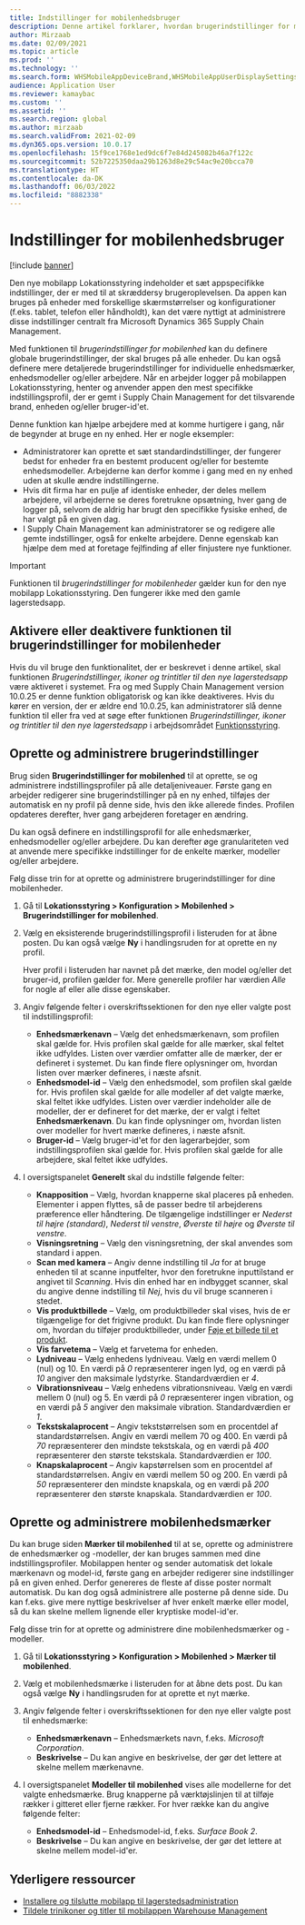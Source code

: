 ```yaml
---
title: Indstillinger for mobilenhedsbruger
description: Denne artikel forklarer, hvordan brugerindstillinger for mobilenheder administreres for lagerarbejdere.
author: Mirzaab
ms.date: 02/09/2021
ms.topic: article
ms.prod: ''
ms.technology: ''
ms.search.form: WHSMobileAppDeviceBrand,WHSMobileAppUserDisplaySettings
audience: Application User
ms.reviewer: kamaybac
ms.custom: ''
ms.assetid: ''
ms.search.region: global
ms.author: mirzaab
ms.search.validFrom: 2021-02-09
ms.dyn365.ops.version: 10.0.17
ms.openlocfilehash: 15f9ce1768e1ed9dc6f7e84d245082b46a7f122c
ms.sourcegitcommit: 52b7225350daa29b1263d8e29c54ac9e20bcca70
ms.translationtype: HT
ms.contentlocale: da-DK
ms.lasthandoff: 06/03/2022
ms.locfileid: "8882338"
---
```

# <a name="mobile-device-user-settings"></a>Indstillinger for mobilenhedsbruger

[!include [banner](../../includes/banner.md)]

Den nye mobilapp Lokationsstyring indeholder et sæt appspecifikke indstillinger, der er med til at skræddersy brugeroplevelsen. Da appen kan bruges på enheder med forskellige skærmstørrelser og konfigurationer (f.eks. tablet, telefon eller håndholdt), kan det være nyttigt at administrere disse indstillinger centralt fra Microsoft Dynamics 365 Supply Chain Management.

Med funktionen til *brugerindstillinger for mobilenhed* kan du definere globale brugerindstillinger, der skal bruges på alle enheder. Du kan også definere mere detaljerede brugerindstillinger for individuelle enhedsmærker, enhedsmodeller og/eller arbejdere. Når en arbejder logger på mobilappen Lokationsstyring, henter og anvender appen den mest specifikke indstillingsprofil, der er gemt i Supply Chain Management for det tilsvarende brand, enheden og/eller bruger-id'et.

Denne funktion kan hjælpe arbejdere med at komme hurtigere i gang, når de begynder at bruge en ny enhed. Her er nogle eksempler:

- Administratorer kan oprette et sæt standardindstillinger, der fungerer bedst for enheder fra en bestemt producent og/eller for bestemte enhedsmodeller. Arbejderne kan derfor komme i gang med en ny enhed uden at skulle ændre indstillingerne.
- Hvis dit firma har en pulje af identiske enheder, der deles mellem arbejdere, vil arbejderne se deres foretrukne opsætning, hver gang de logger på, selvom de aldrig har brugt den specifikke fysiske enhed, de har valgt på en given dag.
- I Supply Chain Management kan administratorer se og redigere alle gemte indstillinger, også for enkelte arbejdere. Denne egenskab kan hjælpe dem med at foretage fejlfinding af eller finjustere nye funktioner.

> [!IMPORTANT]
> Funktionen til *brugerindstillinger for mobilenheder* gælder kun for den nye mobilapp Lokationsstyring. Den fungerer ikke med den gamle lagerstedsapp.

## <a name="turn-the-mobile-device-user-settings-feature-on-or-off"></a>Aktivere eller deaktivere funktionen til brugerindstillinger for mobilenheder

Hvis du vil bruge den funktionalitet, der er beskrevet i denne artikel, skal funktionen *Brugerindstillinger, ikoner og trintitler til den nye lagerstedsapp* være aktiveret i systemet. Fra og med Supply Chain Management version 10.0.25 er denne funktion obligatorisk og kan ikke deaktiveres. Hvis du kører en version, der er ældre end 10.0.25, kan administratorer slå denne funktion til eller fra ved at søge efter funktionen *Brugerindstillinger, ikoner og trintitler til den nye lagerstedsapp* i arbejdsområdet [Funktionsstyring](../../fin-ops-core/fin-ops/get-started/feature-management/feature-management-overview.md).

## <a name="create-and-manage-user-settings"></a>Oprette og administrere brugerindstillinger

Brug siden **Brugerindstillinger for mobilenhed** til at oprette, se og administrere indstillingsprofiler på alle detaljeniveauer. Første gang en arbejder redigerer sine brugerindstillinger på en ny enhed, tilføjes der automatisk en ny profil på denne side, hvis den ikke allerede findes. Profilen opdateres derefter, hver gang arbejderen foretager en ændring.

Du kan også definere en indstillingsprofil for alle enhedsmærker, enhedsmodeller og/eller arbejdere. Du kan derefter øge granulariteten ved at anvende mere specifikke indstillinger for de enkelte mærker, modeller og/eller arbejdere.

Følg disse trin for at oprette og administrere brugerindstillinger for dine mobilenheder.

1. Gå til **Lokationsstyring \> Konfiguration \> Mobilenhed \> Brugerindstillinger for mobilenhed**.
1. Vælg en eksisterende brugerindstillingsprofil i listeruden for at åbne posten. Du kan også vælge **Ny** i handlingsruden for at oprette en ny profil.

    Hver profil i listeruden har navnet på det mærke, den model og/eller det bruger-id, profilen gælder for. Mere generelle profiler har værdien *Alle* for nogle af eller alle disse egenskaber.

1. Angiv følgende felter i overskriftssektionen for den nye eller valgte post til indstillingsprofil:

    - **Enhedsmærkenavn** – Vælg det enhedsmærkenavn, som profilen skal gælde for. Hvis profilen skal gælde for alle mærker, skal feltet ikke udfyldes. Listen over værdier omfatter alle de mærker, der er defineret i systemet. Du kan finde flere oplysninger om, hvordan listen over mærker defineres, i næste afsnit.
    - **Enhedsmodel-id** – Vælg den enhedsmodel, som profilen skal gælde for. Hvis profilen skal gælde for alle modeller af det valgte mærke, skal feltet ikke udfyldes. Listen over værdier indeholder alle de modeller, der er defineret for det mærke, der er valgt i feltet **Enhedsmærkenavn**. Du kan finde oplysninger om, hvordan listen over modeller for hvert mærke defineres, i næste afsnit.
    - **Bruger-id** – Vælg bruger-id'et for den lagerarbejder, som indstillingsprofilen skal gælde for. Hvis profilen skal gælde for alle arbejdere, skal feltet ikke udfyldes.

1. I oversigtspanelet **Generelt** skal du indstille følgende felter:

    - **Knapposition** – Vælg, hvordan knapperne skal placeres på enheden. Elementer i appen flyttes, så de passer bedre til arbejderens præference eller håndtering. De tilgængelige indstillinger er *Nederst til højre (standard)*, *Nederst til venstre*, *Øverste til højre* og *Øverste til venstre*.
    - **Visningsretning** – Vælg den visningsretning, der skal anvendes som standard i appen.
    - **Scan med kamera** – Angiv denne indstilling til *Ja* for at bruge enheden til at scanne inputfelter, hvor den foretrukne inputtilstand er angivet til *Scanning*. Hvis din enhed har en indbygget scanner, skal du angive denne indstilling til *Nej*, hvis du vil bruge scanneren i stedet.
    - **Vis produktbillede** – Vælg, om produktbilleder skal vises, hvis de er tilgængelige for det frigivne produkt. Du kan finde flere oplysninger om, hvordan du tilføjer produktbilleder, under [Føje et billede til et produkt](../pim/tasks/add-image-product.md).
    - **Vis farvetema** – Vælg et farvetema for enheden.
    - **Lydniveau** – Vælg enhedens lydniveau. Vælg en værdi mellem 0 (nul) og 10. En værdi på *0* repræsenterer ingen lyd, og en værdi på *10* angiver den maksimale lydstyrke. Standardværdien er *4*.
    - **Vibrationsniveau** – Vælg enhedens vibrationsniveau. Vælg en værdi mellem 0 (nul) og 5. En værdi på *0* repræsenterer ingen vibration, og en værdi på *5* angiver den maksimale vibration. Standardværdien er *1*.
    - **Tekstskalaprocent** – Angiv tekststørrelsen som en procentdel af standardstørrelsen. Angiv en værdi mellem 70 og 400. En værdi på *70* repræsenterer den mindste tekstskala, og en værdi på *400* repræsenterer den største tekstskala. Standardværdien er *100*.
    - **Knapskalaprocent** – Angiv kapstørrelsen som en procentdel af standardstørrelsen. Angiv en værdi mellem 50 og 200. En værdi på *50* repræsenterer den mindste knapskala, og en værdi på *200* repræsenterer den største knapskala. Standardværdien er *100*.

## <a name="create-and-manage-mobile-device-brands"></a>Oprette og administrere mobilenhedsmærker

Du kan bruge siden **Mærker til mobilenhed** til at se, oprette og administrere de enhedsmærker og -modeller, der kan bruges sammen med dine indstillingsprofiler. Mobilappen henter og sender automatisk det lokale mærkenavn og model-id, første gang en arbejder redigerer sine indstillinger på en given enhed. Derfor genereres de fleste af disse poster normalt automatisk. Du kan dog også administrere alle posterne på denne side. Du kan f.eks. give mere nyttige beskrivelser af hver enkelt mærke eller model, så du kan skelne mellem lignende eller kryptiske model-id'er.

Følg disse trin for at oprette og administrere dine mobilenhedsmærker og -modeller.

1. Gå til **Lokationsstyring \> Konfiguration \> Mobilenhed \> Mærker til mobilenhed**.
1. Vælg et mobilenhedsmærke i listeruden for at åbne dets post. Du kan også vælge **Ny** i handlingsruden for at oprette et nyt mærke.
1. Angiv følgende felter i overskriftssektionen for den nye eller valgte post til enhedsmærke:

    - **Enhedsmærkenavn** – Enhedsmærkets navn, f.eks. *Microsoft Corporation*.
    - **Beskrivelse** – Du kan angive en beskrivelse, der gør det lettere at skelne mellem mærkenavne.

1. I oversigtspanelet **Modeller til mobilenhed** vises alle modellerne for det valgte enhedsmærke. Brug knapperne på værktøjslinjen til at tilføje rækker i gitteret eller fjerne rækker. For hver række kan du angive følgende felter:

    - **Enhedsmodel-id** – Enhedsmodel-id, f.eks. *Surface Book 2*.
    - **Beskrivelse** – Du kan angive en beskrivelse, der gør det lettere at skelne mellem model-id'er.

## <a name="additional-resources"></a>Yderligere ressourcer

- [Installere og tilslutte mobilapp til lagerstedsadministration](install-configure-warehouse-management-app.md)
- [Tildele trinikoner og titler til mobilappen Warehouse Management](step-icons-titles.md)